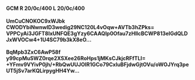#### GCM R 20/0c/400 L 20/0c/400
**UmCuCNOKOC9xWJbk**<br/>**CWODYbiNwnwlD3wedig29NC120L4vOqw+AVTb3hZPks=**<br/>**VPPCyAi3JGFT8lxUNFQE3gYzy6CAAQIp0Ofau7zHIlcBCWP813elGdQLDJxWVOCw4+1U4SC79b3kX8eO...**<br/><br/>
**BqMpb3ZxC6AwP58f**<br/>**y99cpMuSWZ0rqe2XSXee26RoHps1jMKsCJkjcRFfTLI=**<br/>**+YFmv9VYivP0jh/+RbQwUUJOIR1GCo79CxIuBFjdwGjtOVu/oWOJYrq3peUT5jSv7arKQLirpygHH4Yw...**